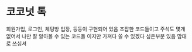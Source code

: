 # 코코넛 톡


회원가입, 로그인, 체팅방 입장, 등등이 구현되어 있음 조잡한 코드들이고 주석도 몇개 없어서 나만 잘 알아볼 수 있는 코드들 이지만 가져다 쓸 수 있겠다 싶은부분 있음 맘대로 쓰십셔
